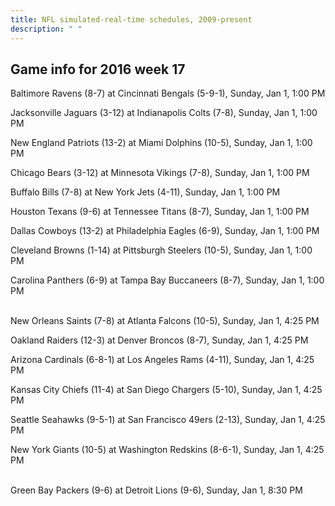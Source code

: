 ```yaml
---
title: NFL simulated-real-time schedules, 2009-present
description: " "
---
```


## Game info for 2016 week 17
Baltimore Ravens (8-7) at Cincinnati Bengals (5-9-1), Sunday, Jan 1, 1:00 PM

Jacksonville Jaguars (3-12) at Indianapolis Colts (7-8), Sunday, Jan 1, 1:00 PM

New England Patriots (13-2) at Miami Dolphins (10-5), Sunday, Jan 1, 1:00 PM

Chicago Bears (3-12) at Minnesota Vikings (7-8), Sunday, Jan 1, 1:00 PM

Buffalo Bills (7-8) at New York Jets (4-11), Sunday, Jan 1, 1:00 PM

Houston Texans (9-6) at Tennessee Titans (8-7), Sunday, Jan 1, 1:00 PM

Dallas Cowboys (13-2) at Philadelphia Eagles (6-9), Sunday, Jan 1, 1:00 PM

Cleveland Browns (1-14) at Pittsburgh Steelers (10-5), Sunday, Jan 1, 1:00 PM

Carolina Panthers (6-9) at Tampa Bay Buccaneers (8-7), Sunday, Jan 1, 1:00 PM

<br/>New Orleans Saints (7-8) at Atlanta Falcons (10-5), Sunday, Jan 1, 4:25 PM

Oakland Raiders (12-3) at Denver Broncos (8-7), Sunday, Jan 1, 4:25 PM

Arizona Cardinals (6-8-1) at Los Angeles Rams (4-11), Sunday, Jan 1, 4:25 PM

Kansas City Chiefs (11-4) at San Diego Chargers (5-10), Sunday, Jan 1, 4:25 PM

Seattle Seahawks (9-5-1) at San Francisco 49ers (2-13), Sunday, Jan 1, 4:25 PM

New York Giants (10-5) at Washington Redskins (8-6-1), Sunday, Jan 1, 4:25 PM

<br/>Green Bay Packers (9-6) at Detroit Lions (9-6), Sunday, Jan 1, 8:30 PM

